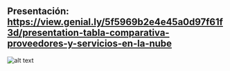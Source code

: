 ## Presentación: https://view.genial.ly/5f5969b2e4e45a0d97f61f3d/presentation-tabla-comparativa-proveedores-y-servicios-en-la-nube
![alt text](https://www.google.com/search?q=angular.&rlz=1C1CHBD_esMX913MX913&source=lnms&tbm=isch&sa=X&ved=2ahUKEwivrP_OzvjrAhVMb60KHZvzBDEQ_AUoAXoECAYQAw&biw=1366&bih=695#imgrc=sINZuX2pmIgNGM)
